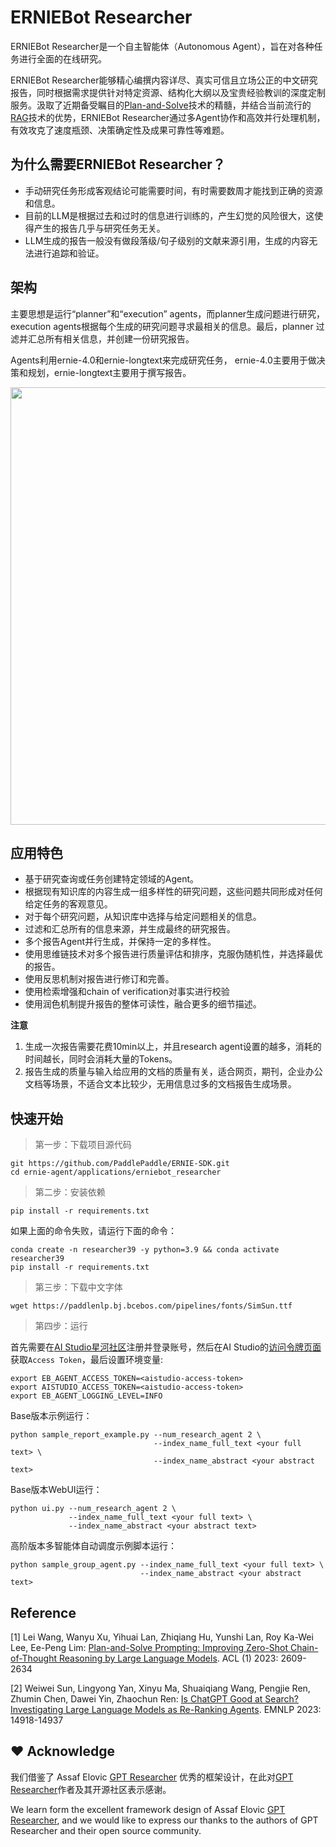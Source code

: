 # ERNIEBot Researcher

ERNIEBot Researcher是一个自主智能体（Autonomous Agent），旨在对各种任务进行全面的在线研究。

ERNIEBot Researcher能够精心编撰内容详尽、真实可信且立场公正的中文研究报告，同时根据需求提供针对特定资源、结构化大纲以及宝贵经验教训的深度定制服务。汲取了近期备受瞩目的[Plan-and-Solve](https://arxiv.org/abs/2305.04091)技术的精髓，并结合当前流行的[RAG](https://arxiv.org/abs/2005.11401)技术的优势，ERNIEBot Researcher通过多Agent协作和高效并行处理机制，有效攻克了速度瓶颈、决策确定性及成果可靠性等难题。

## 为什么需要ERNIEBot Researcher？

+ 手动研究任务形成客观结论可能需要时间，有时需要数周才能找到正确的资源和信息。
+ 目前的LLM是根据过去和过时的信息进行训练的，产生幻觉的风险很大，这使得产生的报告几乎与研究任务无关。
+ LLM生成的报告一般没有做段落级/句子级别的文献来源引用，生成的内容无法进行追踪和验证。

## 架构

主要思想是运行“planner”和“execution” agents，而planner生成问题进行研究，execution agents根据每个生成的研究问题寻求最相关的信息。最后，planner 过滤并汇总所有相关信息，并创建一份研究报告。

Agents利用ernie-4.0和ernie-longtext来完成研究任务， ernie-4.0主要用于做决策和规划，ernie-longtext主要用于撰写报告。


<div align="center">
    <img src="https://github.com/PaddlePaddle/ERNIE-SDK/assets/12107462/2cedc93d-0482-44bd-ba30-4e5697e8a559" width="700px">
</div>

## 应用特色

+ 基于研究查询或任务创建特定领域的Agent。
+ 根据现有知识库的内容生成一组多样性的研究问题，这些问题共同形成对任何给定任务的客观意见。
+ 对于每个研究问题，从知识库中选择与给定问题相关的信息。
+ 过滤和汇总所有的信息来源，并生成最终的研究报告。
+ 多个报告Agent并行生成，并保持一定的多样性。
+ 使用思维链技术对多个报告进行质量评估和排序，克服伪随机性，并选择最优的报告。
+ 使用反思机制对报告进行修订和完善。
+ 使用检索增强和chain of verification对事实进行校验
+ 使用润色机制提升报告的整体可读性，融合更多的细节描述。

**注意**
1. 生成一次报告需要花费10min以上，并且research agent设置的越多，消耗的时间越长，同时会消耗大量的Tokens。
2. 报告生成的质量与输入给应用的文档的质量有关，适合网页，期刊，企业办公文档等场景，不适合文本比较少，无用信息过多的文档报告生成场景。

## 快速开始

> 第一步：下载项目源代码

```
git https://github.com/PaddlePaddle/ERNIE-SDK.git
cd ernie-agent/applications/erniebot_researcher
```

> 第二步：安装依赖

```
pip install -r requirements.txt
```
如果上面的命令失败，请运行下面的命令：

```
conda create -n researcher39 -y python=3.9 && conda activate researcher39
pip install -r requirements.txt
```

> 第三步：下载中文字体

```
wget https://paddlenlp.bj.bcebos.com/pipelines/fonts/SimSun.ttf
```

> 第四步：运行

首先需要在[AI Studio星河社区](https://aistudio.baidu.com/index)注册并登录账号，然后在AI Studio的[访问令牌页面](https://aistudio.baidu.com/index/accessToken)获取`Access Token`，最后设置环境变量:

```
export EB_AGENT_ACCESS_TOKEN=<aistudio-access-token>
export AISTUDIO_ACCESS_TOKEN=<aistudio-access-token>
export EB_AGENT_LOGGING_LEVEL=INFO
```

Base版本示例运行：

```
python sample_report_example.py --num_research_agent 2 \
                                --index_name_full_text <your full text> \
                                --index_name_abstract <your abstract text>
```

Base版本WebUI运行：

```
python ui.py --num_research_agent 2 \
             --index_name_full_text <your full text> \
             --index_name_abstract <your abstract text>
```

高阶版本多智能体自动调度示例脚本运行：

```
python sample_group_agent.py --index_name_full_text <your full text> \
                             --index_name_abstract <your abstract text>
```

## Reference

[1] Lei Wang, Wanyu Xu, Yihuai Lan, Zhiqiang Hu, Yunshi Lan, Roy Ka-Wei Lee, Ee-Peng Lim:
[Plan-and-Solve Prompting: Improving Zero-Shot Chain-of-Thought Reasoning by Large Language Models](https://arxiv.org/abs/2305.04091). ACL (1) 2023: 2609-2634

[2] Weiwei Sun, Lingyong Yan, Xinyu Ma, Shuaiqiang Wang, Pengjie Ren, Zhumin Chen, Dawei Yin, Zhaochun Ren:
[Is ChatGPT Good at Search? Investigating Large Language Models as Re-Ranking Agents](https://arxiv.org/abs/2304.09542). EMNLP 2023: 14918-14937


## :heart: Acknowledge
我们借鉴了 Assaf Elovic [GPT Researcher](https://github.com/assafelovic/gpt-researcher) 优秀的框架设计，在此对[GPT Researcher](https://github.com/assafelovic/gpt-researcher)作者及其开源社区表示感谢。

We learn form the excellent framework design of Assaf Elovic [GPT Researcher](https://github.com/assafelovic/gpt-researcher), and we would like to express our thanks to the authors of GPT Researcher and their open source community.
